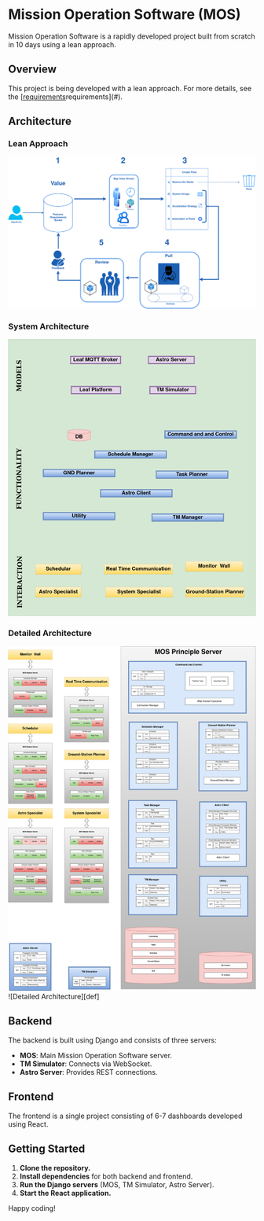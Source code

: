 # Mission Operation Software (MOS)

Mission Operation Software is a rapidly developed project built from scratch in 10 days using a lean approach.

## Overview

This project is being developed with a lean approach. For more details, see the [[requirements](https://github.com/users/rushil-13/projects/1)requirements](#).

## Architecture

### Lean Approach

![Lean Approach](Media/UntitledDiagram.drawio.png)

### System Architecture

![System Architecture](Media/V_1_Architecture-V4.jpg)

### Detailed Architecture

![System Architecture](Media/V_1_Architecture-V3.jpg)![Detailed Architecture][def]

## Backend

The backend is built using Django and consists of three servers:

- **MOS**: Main Mission Operation Software server.
- **TM Simulator**: Connects via WebSocket.
- **Astro Server**: Provides REST connections.

## Frontend

The frontend is a single project consisting of 6-7 dashboards developed using React.

## Getting Started

1. **Clone the repository.**
2. **Install dependencies** for both backend and frontend.
3. **Run the Django servers** (MOS, TM Simulator, Astro Server).
4. **Start the React application.**

Happy coding!

